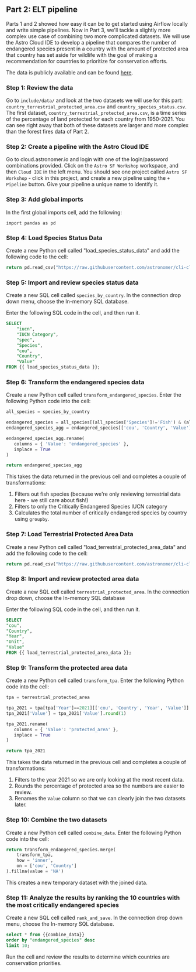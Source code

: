 ## Part 2: ELT pipeline

Parts 1 and 2 showed how easy it can be to get started using Airflow locally and write simple pipelines. Now in Part 3, we'll tackle a slightly more complex use case of combining two more complicated datasets. We will use the Astro Cloud IDE to develop a pipeline that compares the number of endangered species present in a country with the amount of protected area that country has set aside for wildlife with the goal of making a recommendation for countries to prioritize for conservation efforts.

The data is publicly available and can be found [here](https://www.kaggle.com/datasets/sarthakvajpayee/global-species-extinction).

### Step 1: Review the data

Go to `include/data/` and look at the two datasets we will use for this part: `country_terrestrial_protected_area.csv` and `country_species_status.csv`. The first dataset, `country_terrestrial_protected_area.csv`, is a time series of the percentage of land protected for each country from 1950-2021. You can see right away that both of these datasets are larger and more complex than the forest fires data of Part 2.

### Step 2: Create a pipeline with the Astro Cloud IDE

Go to cloud.astronomer.io and login with one of the login/password combinations provided. Click on the `Astro SF Workshop` workspace, and then `Cloud IDE` in the left menu. You should see one project called `Astro SF Workshop` - click in this project, and create a new pipeline using the `+ Pipeline` button. Give your pipeline a unique name to identify it.

### Step 3: Add global imports

In the first global imports cell, add the following:

`import pandas as pd`


### Step 4: Load Species Status Data

Create a new Python cell called "load_species_status_data" and add the following code to the cell:

```python
return pd.read_csv("https://raw.githubusercontent.com/astronomer/cli-cloud-ide-workshop/main/include/data/country_species_status_cleaned.csv", on_bad_lines='skip', nrows=100)
```

### Step 5: Import and review species status data

Create a new SQL cell called `species_by_country`. In the connection drop down menu, choose the In-memory SQL database.

Enter the following SQL code in the cell, and then run it.

```sql
SELECT 
    "iucn",
    "IUCN Category",
    "spec",
    "Species",
    "cou",
    "Country",
    "Value"
FROM {{ load_species_status_data }};
```

### Step 6: Transform the endangered species data

Create a new Python cell called `transform_endangered_species`. Enter the following Python code into the cell:

```python
all_species = species_by_country

endangered_species = all_species[(all_species['Species']!='Fish') & (all_species['IUCN Category'] == 'Number of critically endangered species')]
endangered_species_agg = endangered_species[['cou', 'Country', 'Value']].groupby(['cou', 'Country']).sum().reset_index()

endangered_species_agg.rename(
   columns = { 'Value': 'endangered_species' },
   inplace = True  
)

return endangered_species_agg
```

This takes the data returned in the previous cell and completes a couple of transformations:

1. Filters out fish species (because we're only reviewing terrestrial data here - we still care about fish!)
2. Filters to only the Critically Endangered Species IUCN category
3. Calculates the total number of critically endangered species by country using `groupby`.


### Step 7: Load Terrestrial Protected Area Data

Create a new Python cell called "load_terrestrial_protected_area_data" and add the following code to the cell:

```python
return pd.read_csv("https://raw.githubusercontent.com/astronomer/cli-cloud-ide-workshop/main/include/data/country_terrestrial_protected_area_cleaned.csv", on_bad_lines='skip', nrows=100)
```

### Step 8: Import and review protected area data

Create a new SQL cell called `terrestrial_protected_area`. In the connection drop down, choose the In-memory SQL database

Enter the following SQL code in the cell, and then run it.


```sql
SELECT
"cou",
"Country",
"Year",
"Unit",
"Value"
FROM {{ load_terrestrial_protected_area_data }};
```

### Step 9: Transform the protected area data

Create a new Python cell called `transform_tpa`. Enter the following Python code into the cell:

```python
tpa = terrestrial_protected_area

tpa_2021 = tpa[tpa['Year']==2021][['cou', 'Country', 'Year', 'Value']]
tpa_2021['Value'] = tpa_2021['Value'].round(1)

tpa_2021.rename(
   columns = { 'Value': 'protected_area' },
   inplace = True  
)

return tpa_2021
```

This takes the data returned in the previous cell and completes a couple of transformations:

1. Filters to the year 2021 so we are only looking at the most recent data.
2. Rounds the percentage of protected area so the numbers are easier to review.
3. Renames the `Value` column so that we can clearly join the two datasets later.

### Step 10: Combine the two datasets

Create a new Python cell called `combine_data`. Enter the following Python code into the cell:

```python
return transform_endangered_species.merge(
    transform_tpa,
    how = 'inner',
    on = ['cou', 'Country']
).fillna(value = 'NA')
```

This creates a new temporary dataset with the joined data.

### Step 11: Analyze the results by ranking the 10 countries with the most critically endangered species

Create a new SQL cell called `rank_and_save`. In the connection drop down menu, choose the In-memory SQL database.

```sql
select * from {{combine_data}}
order by "endangered_species" desc
limit 10;
```

Run the cell and review the results to determine which countries are conservation priorities.
